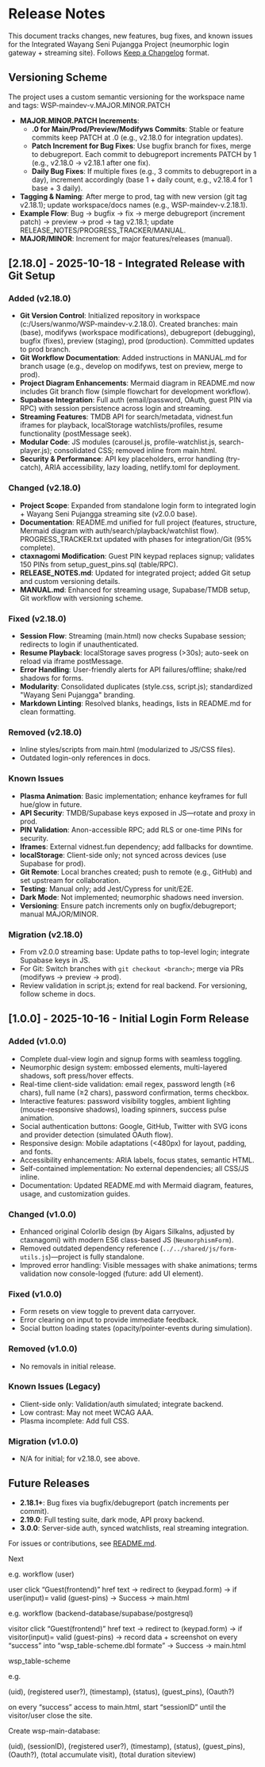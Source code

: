 # Release Notes

This document tracks changes, new features, bug fixes, and known issues for the Integrated Wayang Seni Pujangga Project (neumorphic login gateway + streaming site). Follows [Keep a Changelog](https://keepachangelog.com/en/1.0.0/) format.

## Versioning Scheme

The project uses a custom semantic versioning for the workspace name and tags: WSP-maindev-v.MAJOR.MINOR.PATCH

- **MAJOR.MINOR.PATCH Increments**:
  - **.0 for Main/Prod/Preview/Modifyws Commits**: Stable or feature commits keep PATCH at .0 (e.g., v2.18.0 for integration updates).
  - **Patch Increment for Bug Fixes**: Use bugfix branch for fixes, merge to debugreport. Each commit to debugreport increments PATCH by 1 (e.g., v2.18.0 → v2.18.1 after one fix).
  - **Daily Bug Fixes**: If multiple fixes (e.g., 3 commits to debugreport in a day), increment accordingly (base 1 + daily count, e.g., v2.18.4 for 1 base + 3 daily).
- **Tagging & Naming**: After merge to prod, tag with new version (git tag v2.18.1); update workspace/docs names (e.g., WSP-maindev-v.2.18.1).
- **Example Flow**: Bug → bugfix → fix → merge debugreport (increment patch) → preview → prod → tag v2.18.1; update RELEASE_NOTES/PROGRESS_TRACKER/MANUAL.
- **MAJOR/MINOR**: Increment for major features/releases (manual).

## [2.18.0] - 2025-10-18 - Integrated Release with Git Setup

### Added (v2.18.0)

- **Git Version Control**: Initialized repository in workspace (c:/Users/wanmo/WSP-maindev-v.2.18.0). Created branches: main (base), modifyws (workspace modifications), debugreport (debugging), bugfix (fixes), preview (staging), prod (production). Committed updates to prod branch.
- **Git Workflow Documentation**: Added instructions in MANUAL.md for branch usage (e.g., develop on modifyws, test on preview, merge to prod).
- **Project Diagram Enhancements**: Mermaid diagram in README.md now includes Git branch flow (simple flowchart for development workflow).
- **Supabase Integration**: Full auth (email/password, OAuth, guest PIN via RPC) with session persistence across login and streaming.
- **Streaming Features**: TMDB API for search/metadata, vidnest.fun iframes for playback, localStorage watchlists/profiles, resume functionality (postMessage seek).
- **Modular Code**: JS modules (carousel.js, profile-watchlist.js, search-player.js); consolidated CSS; removed inline from main.html.
- **Security & Performance**: API key placeholders, error handling (try-catch), ARIA accessibility, lazy loading, netlify.toml for deployment.

### Changed (v2.18.0)

- **Project Scope**: Expanded from standalone login form to integrated login + Wayang Seni Pujangga streaming site (v2.0.0 base).
- **Documentation**: README.md unified for full project (features, structure, Mermaid diagram with auth/search/playback/watchlist flow). PROGRESS_TRACKER.txt updated with phases for integration/Git (95% complete).
- **ctaxnagomi Modification**: Guest PIN keypad replaces signup; validates 150 PINs from setup_guest_pins.sql (table/RPC).
- **RELEASE_NOTES.md**: Updated for integrated project; added Git setup and custom versioning details.
- **MANUAL.md**: Enhanced for streaming usage, Supabase/TMDB setup, Git workflow with versioning scheme.

### Fixed (v2.18.0)

- **Session Flow**: Streaming (main.html) now checks Supabase session; redirects to login if unauthenticated.
- **Resume Playback**: localStorage saves progress (>30s); auto-seek on reload via iframe postMessage.
- **Error Handling**: User-friendly alerts for API failures/offline; shake/red shadows for forms.
- **Modularity**: Consolidated duplicates (style.css, script.js); standardized "Wayang Seni Pujangga" branding.
- **Markdown Linting**: Resolved blanks, headings, lists in README.md for clean formatting.

### Removed (v2.18.0)

- Inline styles/scripts from main.html (modularized to JS/CSS files).
- Outdated login-only references in docs.

### Known Issues

- **Plasma Animation**: Basic implementation; enhance keyframes for full hue/glow in future.
- **API Security**: TMDB/Supabase keys exposed in JS—rotate and proxy in prod.
- **PIN Validation**: Anon-accessible RPC; add RLS or one-time PINs for security.
- **Iframes**: External vidnest.fun dependency; add fallbacks for downtime.
- **localStorage**: Client-side only; not synced across devices (use Supabase for prod).
- **Git Remote**: Local branches created; push to remote (e.g., GitHub) and set upstream for collaboration.
- **Testing**: Manual only; add Jest/Cypress for unit/E2E.
- **Dark Mode**: Not implemented; neumorphic shadows need inversion.
- **Versioning**: Ensure patch increments only on bugfix/debugreport; manual MAJOR/MINOR.

### Migration (v2.18.0)

- From v2.0.0 streaming base: Update paths to top-level login; integrate Supabase keys in JS.
- For Git: Switch branches with `git checkout <branch>`; merge via PRs (modifyws -> preview -> prod).
- Review validation in script.js; extend for real backend. For versioning, follow scheme in docs.

## [1.0.0] - 2025-10-16 - Initial Login Form Release

### Added (v1.0.0)

- Complete dual-view login and signup forms with seamless toggling.
- Neumorphic design system: embossed elements, multi-layered shadows, soft press/hover effects.
- Real-time client-side validation: email regex, password length (≥6 chars), full name (≥2 chars), password confirmation, terms checkbox.
- Interactive features: password visibility toggles, ambient lighting (mouse-responsive shadows), loading spinners, success pulse animation.
- Social authentication buttons: Google, GitHub, Twitter with SVG icons and provider detection (simulated OAuth flow).
- Responsive design: Mobile adaptations (<480px) for layout, padding, and fonts.
- Accessibility enhancements: ARIA labels, focus states, semantic HTML.
- Self-contained implementation: No external dependencies; all CSS/JS inline.
- Documentation: Updated README.md with Mermaid diagram, features, usage, and customization guides.

### Changed (v1.0.0)

- Enhanced original Colorlib design (by Aigars Silkalns, adjusted by ctaxnagomi) with modern ES6 class-based JS (`NeumorphismForm`).
- Removed outdated dependency reference (`../../shared/js/form-utils.js`)—project is fully standalone.
- Improved error handling: Visible messages with shake animations; terms validation now console-logged (future: add UI element).

### Fixed (v1.0.0)

- Form resets on view toggle to prevent data carryover.
- Error clearing on input to provide immediate feedback.
- Social button loading states (opacity/pointer-events during simulation).

### Removed (v1.0.0)

- No removals in initial release.

### Known Issues (Legacy)

- Client-side only: Validation/auth simulated; integrate backend.
- Low contrast: May not meet WCAG AAA.
- Plasma incomplete: Add full CSS.

### Migration (v1.0.0)

- N/A for initial; for v2.18.0, see above.

## Future Releases

- **2.18.1+**: Bug fixes via bugfix/debugreport (patch increments per commit).
- **2.19.0**: Full testing suite, dark mode, API proxy backend.
- **3.0.0**: Server-side auth, synced watchlists, real streaming integration.

For issues or contributions, see [README.md](README.md#contributing).


Next

e.g. workflow (user)

user click “Guest(frontend)” href text -> redirect to (keypad.form) -> if user(input)= valid (guest-pins) -> Success -> main.html


e.g. workflow (backend-database/supabase/postgresql)

visitor click “Guest(frontend)” href text -> redirect to (keypad.form) -> if  visitor(input)= valid (guest-pins) ->  record data + screenshot on every “success” into “wsp_table-scheme.dbl formate” -> Success -> main.html

wsp_table-scheme

e.g.

(uid), (registered user?), (timestamp), (status), (guest_pins), (Oauth?)

on every “success” access to main.html, start “sessionID” until the visitor/user close the site. 

Create wsp-main-database:

(uid), (sessionID), (registered user?), (timestamp), (status), (guest_pins), (Oauth?), (total accumulate visit), (total duration siteview)

